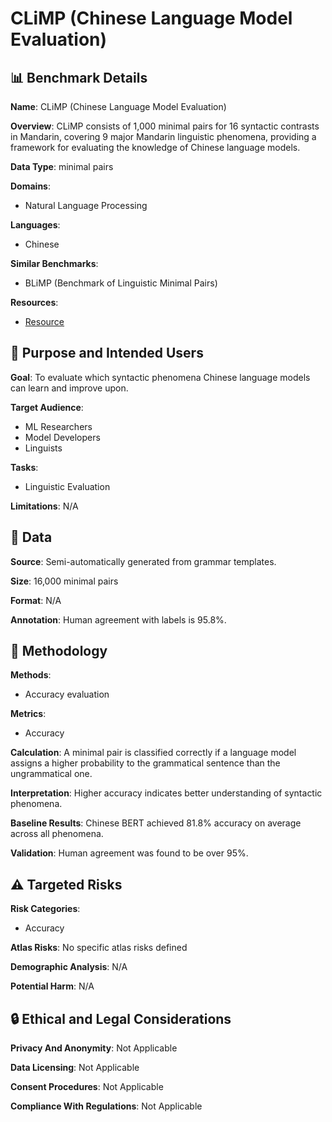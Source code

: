 # CLiMP (Chinese Language Model Evaluation)

## 📊 Benchmark Details

**Name**: CLiMP (Chinese Language Model Evaluation)

**Overview**: CLiMP consists of 1,000 minimal pairs for 16 syntactic contrasts in Mandarin, covering 9 major Mandarin linguistic phenomena, providing a framework for evaluating the knowledge of Chinese language models.

**Data Type**: minimal pairs

**Domains**:
- Natural Language Processing

**Languages**:
- Chinese

**Similar Benchmarks**:
- BLiMP (Benchmark of Linguistic Minimal Pairs)

**Resources**:
- [Resource](https://nalacub.github.io/resources)

## 🎯 Purpose and Intended Users

**Goal**: To evaluate which syntactic phenomena Chinese language models can learn and improve upon.

**Target Audience**:
- ML Researchers
- Model Developers
- Linguists

**Tasks**:
- Linguistic Evaluation

**Limitations**: N/A

## 💾 Data

**Source**: Semi-automatically generated from grammar templates.

**Size**: 16,000 minimal pairs

**Format**: N/A

**Annotation**: Human agreement with labels is 95.8%.

## 🔬 Methodology

**Methods**:
- Accuracy evaluation

**Metrics**:
- Accuracy

**Calculation**: A minimal pair is classified correctly if a language model assigns a higher probability to the grammatical sentence than the ungrammatical one.

**Interpretation**: Higher accuracy indicates better understanding of syntactic phenomena.

**Baseline Results**: Chinese BERT achieved 81.8% accuracy on average across all phenomena.

**Validation**: Human agreement was found to be over 95%.

## ⚠️ Targeted Risks

**Risk Categories**:
- Accuracy

**Atlas Risks**:
No specific atlas risks defined

**Demographic Analysis**: N/A

**Potential Harm**: N/A

## 🔒 Ethical and Legal Considerations

**Privacy And Anonymity**: Not Applicable

**Data Licensing**: Not Applicable

**Consent Procedures**: Not Applicable

**Compliance With Regulations**: Not Applicable
